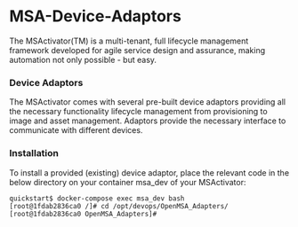 # MSA-Device-Adaptors

The MSActivator(TM) is a multi-tenant, full lifecycle management framework developed for agile service
design and assurance, making automation not only possible - but easy.

### Device Adaptors

The MSActivator comes with several pre-built device adaptors providing all the necessary functionality lifecycle management from provisioning to image and asset management. Adaptors provide the necessary interface to communicate with different devices. 

### Installation

To install a provided (existing) device adaptor, place the relevant code in the below directory on your container msa_dev of your MSActivator:

```
quickstart$ docker-compose exec msa_dev bash
[root@1fdab2836ca0 /]# cd /opt/devops/OpenMSA_Adapters/
[root@1fdab2836ca0 OpenMSA_Adapters]# 
```

